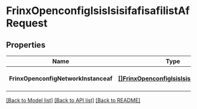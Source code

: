 # FrinxOpenconfigIsisIsisifafisafilistAfRequest

## Properties
Name | Type | Description | Notes
------------ | ------------- | ------------- | -------------
**FrinxOpenconfigNetworkInstanceaf** | [**[]FrinxOpenconfigIsisIsisifafisafilistAf**](frinx.openconfig.isis.isisifafisafilist.Af.md) |  | [optional] [default to null]

[[Back to Model list]](../README.md#documentation-for-models) [[Back to API list]](../README.md#documentation-for-api-endpoints) [[Back to README]](../README.md)


